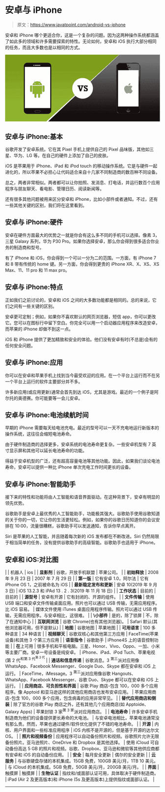 # 安卓与 iPhone

> 原文：<https://www.javatpoint.com/android-vs-iphone>

安卓和 iPhone 哪个更适合你，这是一个复杂的问题。因为这两种操作系统都涵盖了如此多的领域和许多需要探索的特性。无论如何，安卓和 iOS 执行大部分相同的任务，而且大多数也是以相同的方式。

![Android vs iPhone](img/257cd424b67657daf44b0300d97f2f79.png)

## 安卓与 iPhone:基本

谷歌开发了安卓系统。它在其 Pixel 手机上提供自己的 Pixel 品味版，其他如三星、华为、LG 等。在自己的硬件上添加了自己的皮肤。

iOS 是苹果用于 iPhone、iPad 和 iPod touch 的移动操作系统。它是与硬件一起进化的，所以苹果不必担心让代码适合来自十几家不同制造商的数百种不同设备。

总之，两者非常相似。两者都可以让你拍照、发消息、打电话，并运行数百个应用程序与朋友聊天、看电影、管理日历、阅读新闻等。

还有很多其他问题被用来区分安卓和 iPhone，比如小部件或者通知。不过，还有一些其他关键的区别，我们将在这里看到。

## 安卓与 iPhone:硬件

安卓在硬件方面最大的优势之一就是你会有这么多不同的手机可以选择。像素 3，三星 Galaxy 系列，华为 P30 Pro。如果你选择安卓，那么你会得到很多适合你业务的制造商和型号。

有了 iPhone 和 iOS，你会得到一个可以一分为二的范围。一方面，有 iPhone 7 和 8 带有传统的 home 键。另一方面，你会得到更贵的 iPhone XR、X、XS、XS Max、11、11 pro 和 11 max pro。

## 安卓与 iPhone:特点

正如我们之前讨论的，安卓和 iOS 之间的大多数功能都是相同的。总的来说，它们之间有一些关键的区别。

安卓更可定制；例如，如果你不喜欢默认的网页浏览器，短信 app，你可以更改它。您可以在图标行中留下空白。你完全可以用一个启动器应用程序来改造安卓，而苹果的 iPhone 却做不到这一点。

iOS 和 iPhone 提供了更加精致和安全的体验。他们没有安卓有时(不总是)会有的任何安全问题。

## 安卓与 iPhone:应用

你可以在安卓和苹果手机上找到当今最受欢迎的应用。在一个平台上运行而不在另一个平台上运行的软件主要部分并不多。

许多新应用(或应用更新)通常会首先到达 iOS，尤其是游戏。最近的一个例子是阿尔托的奥德赛。你可能要等一会儿安卓。

## 安卓与 iPhone:电池续航时间

早期的 iPhone 需要每天给电池充电。最近的型号可以一天不充电地运行新版本的操作系统，这往往会缩短电池寿命。

由于硬件制造商的选择更多，安卓系统的电池寿命更复杂。一些安卓机型有 7 英寸显示屏和其他可以延长电池寿命的功能。

得益于安卓机型的广泛，还有超高容量电池等其他功能。因此，如果我们谈论电池寿命，安卓可以提供一种比 iPhone 单次充电工作时间更长的设备。

## 安卓与 iPhone:智能助手

接下来的特性和功能将由人工智能和语音界面驱动。在这种背景下，安卓有明显的领先优势。

谷歌助手是安卓上最优秀的人工智能助手，功能极其强大。谷歌助手使用谷歌知道的关于你的一切，它让你的生活更轻松。例如，如果你的谷歌日历知道你的会议安排在 10:00，流量很糟糕，谷歌助手可以发送通知，告诉你早点离开。

Siri 是苹果的人工智能，并且随着每次新的 iOS 发布都在不断改进。Siri 仍然局限于相当简单的任务，没有提供谷歌助手的高级智能。谷歌助手也适用于 iPhone。

## 安卓和 iOS:对比图

|  | 机器人 | ios |
| **显影剂** | 谷歌，开放手机联盟 | 苹果公司。 |
| **初始释放** | 2008 年 9 月 23 日 | 2007 年 7 月 29 日 |
| **第一版** | 它有安卓 1.0，阿尔法 | 它有 iPhone OS 1，之前被命名为 iOS |
| **最新稳定发布和更新** | 安卓 10(2019 年 9 月 3 日) | iOS 13.2.3 和 iPAd 13 . 2 . 3(2019 年 11 月 18 日) |
| **工作状态** | 目前的 | 目前的 |
| **源型号** | 安卓有开源 | 它有封闭的、开源的组件。 |
| **文件传输** | 使用 USB 端口和安卓文件传输桌面应用。照片也可以通过 USB 传输，无需应用程序。比 iOS 容易。 | 媒体文件使用 iTunes 桌面应用程序传输。照片可以通过 USB 传输，无需应用程序。与安卓相比，这很难。 |
| **\小部件** | 是的，除了锁屏 | 不，除了在通知中心 |
| **互联网浏览** | 谷歌 Chrome(也有其他浏览器)。 | Safari 默认(其他浏览器可用，但不是默认) |
| **地图** | 谷歌地图 | 苹果地图 |
| **可用语言** | 100 多种语言 | 34 种语言 |
| **视频聊天** | 谷歌双核心和其他第三方应用 | FaceTime(苹果设备)和其他 3 个第三方应用 |
| **语音指令** | 谷歌助手 | iPhone4S 上的语音控制功能 |
| **在**上可用 | 很多手机和平板电脑。三星、Honor、Vivo、Oppo、一加、小米等主要厂商。安卓一号设备是纯安卓。 | iPhone、iPad、iPod Tuch、苹果电视(第 2 代<sup>和第 3 代<sup>第 3 代</sup></sup> |
| **通话和信息传递** | 谷歌消息。3 <sup>第三</sup>派对应用像 WhatsApp、Facebook Messenger、Google Duo、Skype 都在安卓和 iOS 上运行。 | FaceTime，iMessage。3 <sup>第三</sup>派对应用像谷歌 Hangouts、WhatsApp、Facebook Messenger、谷歌 Duo、Skype 都可以在安卓和 iOS 上运行。 |
| **应用商店、可负担性和界面** | 谷歌 Play 商店-包含 100，000 多个应用程序。像 Apptoid 和亚马逊这样的其他应用商店也发布安卓应用。 | 苹果应用商店-包含 100，000 多个应用，包含病毒的应用非常罕见。 |
| **替代应用商店和侧装** | 除了官方的谷歌 Play 商店之外，还有其他几个应用商店(如 Apptoide、Galaxy Apps) | 苹果封锁 3 家<sup>第 3 家</sup>派对应用商店。 |
| **电池寿命** | 许多安卓手机制造商为他们的设备提供更长寿命的大电池。 | 与安卓电池相比，苹果电池通常没有那么贵。然而，苹果也通过硬件/软件优化提供了不错的电池寿命。 |
| **开源** | 内核、用户界面和一些标准应用程序 | iOS 内核不是开源的，但是基于开源的达尔文 OS。 |
| **照片和视频备份** | 应用程序可以自动备份照片和视频。谷歌照片允许无限备份照片。亚马逊照片、OneDrive 和 Dropbox 是其他选择。 | 使用 iCloud 可自动备份高达 5 GB 的照片和视频。谷歌、Dropbox、亚马逊和微软等其他供应商都有安卓和 iOS 的自动备份应用。 |
| **安全** | 每月安全更新 | 偶尔的安全更新 |
| **云服务** | 与谷歌硬盘存储的本机集成。15GB 免费，100GB 美元/月，1TB 10 美元。 | 与 iCloud 的本机集成。5GB 免费，50GB 美元/月，200GB 美元/月。 |
| **界面** | 触摸屏 | 触摸屏 |
| **生物认证** | 指纹和/或面部认证可用，具体取决于硬件制造商。 | iPad (Air 2 及更高版本)和 iPhone (5s 及更高版本)上提供指纹或面部认证。 |

* * *